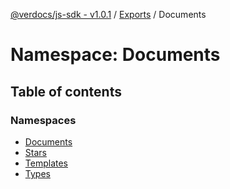 [@verdocs/js-sdk - v1.0.1](../README.md) / [Exports](../modules.md) / Documents

# Namespace: Documents

## Table of contents

### Namespaces

- [Documents](Documents.Documents-1.md)
- [Stars](Documents.Stars.md)
- [Templates](Documents.Templates.md)
- [Types](Documents.Types.md)
